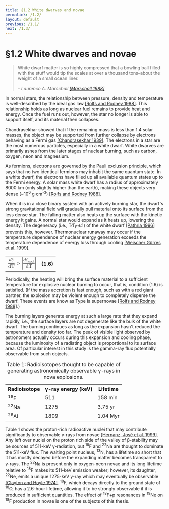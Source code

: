 ```yaml
---
title: §1.2 White dwarves and novae
permalink: /1.2/
layout: default
previous: /1.1/
next: /1.3/
---
```


§1.2 White dwarves and novae
============================

<blockquote>
<p>White dwarf matter is so highly compressed that a bowling ball filled with
	the stuff would tip the scales at over a thousand tons–about the weight of
	a small ocean liner.
</p>
<footer><cite>- Laurence A. Marschall 
	<a href="../bibliography/#marschall">[Marschall 1988]</a></cite></footer>
</blockquote>

In normal stars, the relationship between pressure, density and temperature is
well-described by the ideal gas law [[Rolfs and Rodney
1988]](../bibliography/#rolfs). This relationship holds as long as nuclear
fuel remains to provide heat and energy. Once the fuel runs out, however, the
star no longer is able to support itself, and its material then collapses.

Chandrasekhar showed that if the remaining mass is less than 1.4 solar masses,
the object may be supported from further collapse by electrons behaving as a
Fermi gas [[Chandrasekhar 1939]](../bibliography/#chandrasekhar). The
electrons in a star are the most numerous particles, especially in a white
dwarf. White dwarves are primarily ashes from the later stages of nuclear
burning, such as carbon, oxygen, neon and magnesium.

As fermions, electrons are governed by the Pauli exclusion principle, which
says that no two identical fermions may inhabit the same quantum state. In a
white dwarf, the electrons have filled up all available quantum states up to
the Fermi energy. A solar mass white dwarf has a radius of approximately 8000
km (only slightly higher than the earth), making these objects very dense
(~10<sup>6</sup> g⋅cm<sup>-3</sup>) [[Rolfs and Rodney
1988]](../bibliography/#rolfs).

When it is in a close binary system with an actively burning star, the dwarf's
strong gravitational field will gradually pull material onto its surface from
the less dense star. The falling matter also heats up the surface with the
kinetic energy it gains. A normal star would expand as it heats up, lowering
the density. The degeneracy (i.e.,
<span class="equation">T∕T<sub>F</sub>≪1</span>) of the white dwarf [[Pathria
1996]](../bibliography/#pathria) prevents this, however. Thermonuclear runaway
may occur if the temperature dependence of nuclear energy generation exceeds
the temperature dependence of energy loss through cooling [[Weischer Görres et
al. 1999]](../bibliography/#weischer).

<table class="equation">
	<tr>
		<td>
			<math xmlns="http://www.w3.org/1998/Math/MathML" display="block">
			 <semantics>
			  <mrow>
			   <mfrac>
			    <mrow>
			     <mi>d</mi>
			     <mover accent="true">
			      <mi>ε</mi>
			      <mo stretchy="false">˙</mo>
			     </mover>
			    </mrow>
			    <mi mathvariant="italic">dT</mi>
			   </mfrac>
			   <mo stretchy="false">&gt;</mo>
			   <mrow>
			    <mo fence="true" stretchy="true">|</mo>
			    <mrow>
			     <mfrac>
			      <mrow>
			       <mi>d</mi>
			       <msub>
			        <mover accent="true">
			         <mi>ε</mi>
			         <mo stretchy="false">˙</mo>
			        </mover>
			        <mi mathvariant="italic">cool</mi>
			       </msub>
			      </mrow>
			      <mi mathvariant="italic">dT</mi>
			     </mfrac>
			    </mrow>
			    <mo fence="true" stretchy="true">|</mo>
			   </mrow>
			  </mrow>
			  <annotation encoding="StarMath 5.0">{d{dot ε}} over {dT} &gt; left lline {d{dot ε}_{cool}} over {dT} right rline</annotation>
			 </semantics>
			</math>
		</td>
		<a name="eqn1.2"><th>(1.6)</th></a>
	</tr>
</table>

Periodically, the heating will bring the surface material to a sufficient
temperature for explosive nuclear burning to occur, that is, condition (1.6)
is satisfied. (If the mass accretion is fast enough, such as with a red giant
partner, the explosion may be violent enough to completely disperse the dwarf.
These events are know as Type Ia supernovae [[Rolfs and Rodney
1988]](../bibliography/#rolfs).)

The burning layers generate energy at such a large rate that they expand
rapidly, i.e., the surface layers are not degenerate like the bulk of the
white dwarf. The burning continues as long <span class="correction">as</span>
the expansion hasn't reduced the temperature and density too far. The peak of
visible light observed by astronomers actually occurs during this expansion
and cooling phase, because the luminosity of a radiating object is
proportional to its surface area. Of particular interest in this study is the
gamma-ray flux potentially observable from such objects.

<table class="data">
  <caption>Table 1: Radioisotopes thought to be capable of generating
  	astronomically observable γ-rays in nova explosions.</caption>
  <tr>
  	<th>Radioisotope</th>
  	<th>γ-ray energy (keV)</th>
  	<th>Lifetime</th>
  </tr>
  <tr>
  	<td><sup>18</sup>F</td>
  	<td>511</td>
  	<td>158 min</td>
  </tr>
  <tr>
  	<td><sup>22</sup>Na</td>
  	<td>1275</td>
  	<td>3.75 yr</td>
  </tr>
  <tr>
  	<td><sup>26</sup>Al</td>
  	<td>1809</td>
  	<td>1.04 Myr</td>
  </tr>
</table>

Table 1 shows the proton-rich radioactive nuclei that may contribute
significantly to observable γ-rays from novae [[Hernanz, José et al.
1999]](../bibliography/#hernanz). Any left over nuclei on the proton rich side
of the valley of β-stability may be sources of 511-keV γ-radiation, but
<sup>18</sup>F and <sup>22</sup>Na are thought to dominate the 511-keV flux.
The waiting point nucleus, <sup>13</sup>N, has a lifetime so short that it has
mostly decayed before the expanding matter becomes transparent to γ-rays. The
<sup>22</sup>Na is present only in oxygen-neon novae and its long lifetime
relative to <sup>18</sup>F makes its 511-keV emission weaker; however,
<span class="correction">its</span> daughter, <sup>22</sup>Ne, emits a unique
1275-keV γ-ray which may eventually be observable [[Clayton and Hoyle
1974]](../bibliography/#clayton). <sup>18</sup>F, which decays directly to the
ground state of <sup>18</sup>O, has a <span class="correction">2.6-hour</span>
lifetime, allowing it to be strongly observable if it is produced in
sufficient quantities. The effect of <sup>18</sup>F+p resonances in
<sup>19</sup>Ne on <sup>18</sup>F production in novae is one of the subjects
of this thesis.